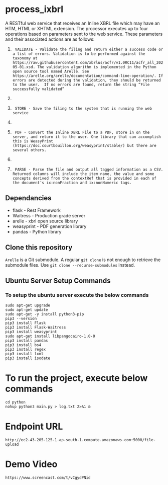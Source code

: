 # process_ixbrl

A RESTful web service that receives an Inline XBRL file which may have an HTM, HTML or XHTML extension. The processor executes up to four operations based on parameters sent to the web service. These parameters and their associated actions are as follows:

1.  	VALIDATE - Validate the filing and return either a success code or a list of errors. Validation is to be performed against the taxonomy at https://raw.githubusercontent.com/xbrlus/acfr/v1.0RC11/acfr_all_2021-05-01.xsd. The validation algorithm is implemented in the Python open source tool named Arelle. See https://arelle.org/arelle/documentation/command-line-operation/. If errors are detected during the validation, they should be returned to the user.  If no errors are found, return the string “File successfully validated”
2.  	
3.  	STORE - Save the filing to the system that is running the web service
4.  	
5.  	PDF - Convert the Inline XBRL File to a PDF, store in on the server, and return it to the user. One library that can accomplish this is WeasyPrint (https://doc.courtbouillon.org/weasyprint/stable/) but there are several others.
6.  	
7.  	PARSE - Parse the file and output all tagged information as a CSV. Returned columns will include the item name, the value and some concepts derived from the contextRef that is provided in each of the document’s ix:nonFraction and ix:nonNumeric tags. 

## Dependancies  
- flask - Rest Framework  
- Waitress - Production grade server  
- arelle - xbrl open source library
- weasyprint - PDF generation library
- pandas - Python library

## Clone this repository

`Arelle` is a Git submodule. A regular `git clone` is not enough to retrieve
the submodule files. Use `git clone --recurse-submodules` instead.

## Ubuntu Server Setup Commands  
### To setup the ubuntu server execute the below commands  
    sudo apt-get upgrade  
    sudo apt-get update  
    sudo apt-get -y install python3-pip  
    pip3 --version  
    pip3 install Flask  
    pip3 install Flask-Waitress  
    pip3 install weasyprint  
    sudo apt-get install libpangocairo-1.0-0  
    pip3 install pandas  
    pip3 install bs4  
    pip3 install regex  
    pip3 install lxml  
    pip3 install isodate  
    
 # To run the project, execute below commands  
    cd python  
    nohup python3 main.py > log.txt 2>&1 &  
    
# Endpoint URL
    http://ec2-43-205-125-1.ap-south-1.compute.amazonaws.com:5000/file-upload

# Demo Video
    https://www.screencast.com/t/vCgydPNid
